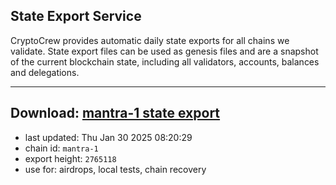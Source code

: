 ## State Export Service
CryptoCrew provides automatic daily state exports for all chains we validate. State export files can be used as genesis files and are a snapshot of the current blockchain state, including all validators, accounts, balances and delegations.

---
**Download: [mantra-1 state export](https://dl-eu2.ccvalidators.com/SERVICE/mantrachain/mantra-1_export_2765118.json)**
---

- last updated: Thu Jan 30 2025 08:20:29
- chain id: `mantra-1`
- export height: `2765118`
- use for: airdrops, local tests, chain recovery
